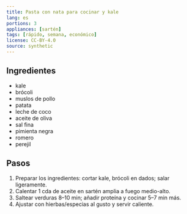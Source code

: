 ```yaml
---
title: Pasta con nata para cocinar y kale
lang: es
portions: 3
appliances: [sartén]
tags: [rápido, semana, económico]
license: CC-BY-4.0
source: synthetic
---
```

## Ingredientes
- kale
- brócoli
- muslos de pollo
- patata
- leche de coco
- aceite de oliva
- sal fina
- pimienta negra
- romero
- perejil

## Pasos
1. Preparar los ingredientes: cortar kale, brócoli en dados; salar ligeramente.
2. Calentar 1 cda de aceite en sartén amplia a fuego medio-alto.
3. Saltear verduras 8–10 min; añadir proteína y cocinar 5–7 min más.
4. Ajustar con hierbas/especias al gusto y servir caliente.
